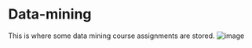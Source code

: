 # Data-mining
This is where some data mining course assignments are stored.
![image](https://github.com/user-attachments/assets/d5429335-1f26-4c44-ac2e-e421780980cf)
